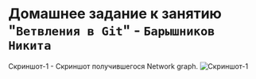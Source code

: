 # Домашнее задание к занятию "`Ветвления в Git`" - `Барышников Никита`

Скриншот-1 - Скриншот получившегося Network graph.
![Скриншот-1](https://github.com/BaryshnikovNV/version-control-systems/blob/main/14.3-git-branching/img/Network_graph.png)
